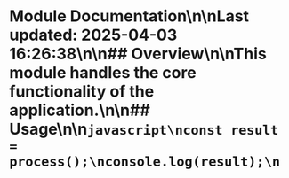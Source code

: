 # Module Documentation\n\nLast updated: 2025-04-03 16:26:38\n\n## Overview\n\nThis module handles the core functionality of the application.\n\n## Usage\n\n```javascript\nconst result = process();\nconsole.log(result);\n```
